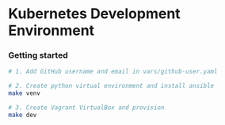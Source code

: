 # Kubernetes Development Environment

### Getting started
```sh
# 1. Add GitHub username and email in vars/github-user.yaml

# 2. Create python virtual environment and install ansible
make venv

# 3. Create Vagrant VirtualBox and provision
make dev
```

